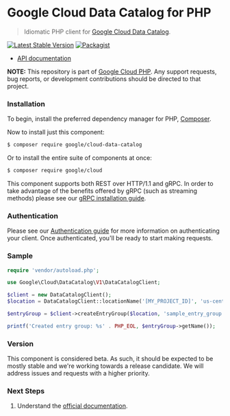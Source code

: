 # Google Cloud Data Catalog for PHP

> Idiomatic PHP client for [Google Cloud Data Catalog](https://cloud.google.com/data-catalog).

[![Latest Stable Version](https://poser.pugx.org/google/cloud-data-catalog/v/stable)](https://packagist.org/packages/google/cloud-data-catalog) [![Packagist](https://img.shields.io/packagist/dm/google/cloud-data-catalog.svg)](https://packagist.org/packages/google/cloud-data-catalog)

* [API documentation](http://googleapis.github.io/google-cloud-php/#/docs/cloud-data-catalog/latest/datacatalog/readme)

**NOTE:** This repository is part of [Google Cloud PHP](https://github.com/googleapis/google-cloud-php). Any
support requests, bug reports, or development contributions should be directed to
that project.

### Installation

To begin, install the preferred dependency manager for PHP, [Composer](https://getcomposer.org/).

Now to install just this component:

```sh
$ composer require google/cloud-data-catalog
```

Or to install the entire suite of components at once:

```sh
$ composer require google/cloud
```

This component supports both REST over HTTP/1.1 and gRPC. In order to take advantage of the benefits offered by gRPC (such as streaming methods)
please see our [gRPC installation guide](https://cloud.google.com/php/grpc).

### Authentication

Please see our [Authentication guide](https://github.com/googleapis/google-cloud-php/blob/master/AUTHENTICATION.md) for more information
on authenticating your client. Once authenticated, you'll be ready to start making requests.

### Sample

```php
require 'vendor/autoload.php';

use Google\Cloud\DataCatalog\V1\DataCatalogClient;

$client = new DataCatalogClient();
$location = DataCatalogClient::locationName('[MY_PROJECT_ID]', 'us-central1');

$entryGroup = $client->createEntryGroup($location, 'sample_entry_group');

printf('Created entry group: %s' . PHP_EOL, $entryGroup->getName());
```

### Version

This component is considered beta. As such, it should be expected to be mostly
stable and we're working towards a release candidate. We will address issues
and requests with a higher priority.

### Next Steps

1. Understand the [official documentation](https://cloud.google.com/data-catalog/docs).
